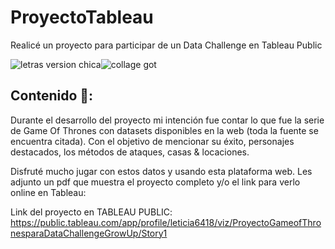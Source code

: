 # ProyectoTableau
Realicé un proyecto para participar de un Data Challenge en Tableau Public 


![letras version chica](https://user-images.githubusercontent.com/80054717/187475389-30a66deb-7bc7-4822-8c56-ec98b1ab647d.png)![collage got](https://user-images.githubusercontent.com/80054717/187475416-1bff5b1b-7ba2-4423-a3ec-bd05a510a43d.png)

## Contenido 🧐: 
Durante el desarrollo del proyecto mi intención fue contar lo que fue la serie de Game Of Thrones con datasets disponibles en la web (toda la fuente se encuentra citada). Con el objetivo de mencionar su éxito, personajes destacados, los métodos de ataques, casas & locaciones. 

Disfruté mucho jugar con estos datos y usando esta plataforma web. Les adjunto un pdf que muestra el proyecto completo y/o el link para verlo online en Tableau:




Link del proyecto en TABLEAU PUBLIC: https://public.tableau.com/app/profile/leticia6418/viz/ProyectoGameofThronesparaDataChallengeGrowUp/Story1
